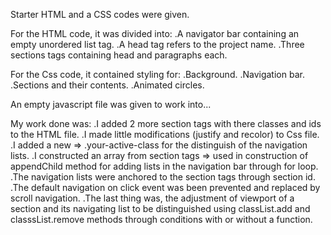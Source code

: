 Starter HTML and a CSS codes were given.

For the HTML code, it was divided into:
                        .A navigator bar containing an empty unordered list tag.
                        .A head tag refers to the project name.
                        .Three sections tags containing head and paragraphs each.

For the Css code, it contained styling for:
                        .Background.
                        .Navigation bar.
                        .Sections and their contents.
                        .Animated circles.

An empty javascript file was given to work into...

My work done was:
    .I added 2 more section tags with there classes and ids to the HTML file.
    .I made little modifications (justify and recolor) to Css file.
    .I added a new => .your-active-class for the distinguish of the navigation lists.
    .I constructed an array from section tags => used in construction of appendChild method for adding lists in the navigation bar through for loop.
    .The navigation lists were anchored to the section tags through section id.
    .The default navigation on click event was been prevented and replaced by scroll navigation.
    .The last thing was, the adjustment of viewport of a section and its navigating list to be distinguished using classList.add and classsList.remove methods through conditions with or without a function.